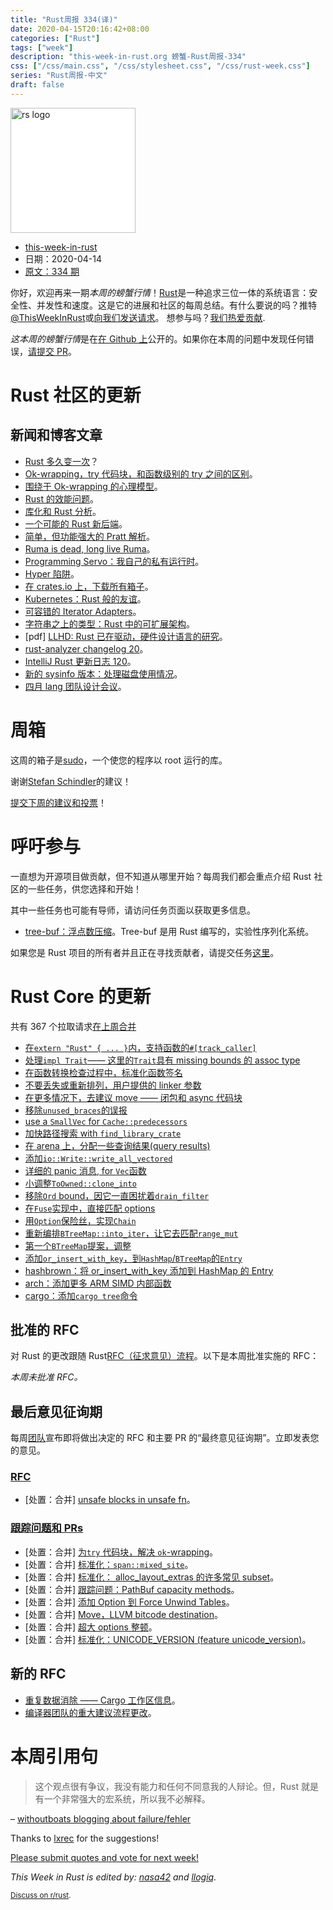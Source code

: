 ```yaml
---
title: "Rust周报 334(译)"
date: 2020-04-15T20:16:42+08:00
categories: ["Rust"]
tags: ["week"]
description: "this-week-in-rust.org 螃蟹-Rust周报-334"
css: ["/css/main.css", "/css/stylesheet.css", "/css/rust-week.css"]
series: "Rust周报-中文"
draft: false
---
```


<img src="https://www.rust-lang.org/static/images/rust-logo-blk.svg" alt="rs logo" class="medium-zoom-image" style="
    width: 200px;
    background: white;
">

- [this-week-in-rust](https://this-week-in-rust.org)
- 日期：2020-04-14
- [原文：334 期](https://this-week-in-rust.org/blog/2020/04/14/this-week-in-rust-334/)

你好，欢迎再来一期*本周的螃蟹行情*！[Rust](http://rust-lang.org)是一种追求三位一体的系统语言：安全性、并发性和速度。这是它的进展和社区的每周总结。有什么要说的吗？推特[@ThisWeekInRust](https://twitter.com/ThisWeekInRust)或[向我们发送请求](https://github.com/cmr/this-week-in-rust)。 想参与吗？[我们热爱贡献](https://github.com/rust-lang/rust/blob/master/CONTRIBUTING.md).

*这本周的螃蟹行情*是在[在 Github 上](https://github.com/cmr/this-week-in-rust)公开的。如果你在本周的问题中发现任何错误，[请提交 PR](https://github.com/cmr/this-week-in-rust/pulls)。

# Rust 社区的更新

## 新闻和博客文章

- [Rust 多久变一次](https://words.steveklabnik.com/how-often-does-rust-change)？
- [Ok-wrapping，try 代码块，和函数级别的 try 之间的区别](https://yaah.dev/try-blocks)。
- [围绕于 Ok-wrapping 的心理模型](https://vorner.github.io/2020/04/09/wrapping-mental-models.html)。
- [Rust 的效能问题](https://boats.gitlab.io/blog/post/the-problem-of-effects/)。
- [库化和 Rust 分析](https://smallcultfollowing.com/babysteps/blog/2020/04/09/libraryification/)。
- [一个可能的 Rust 新后端](https://jason-williams.co.uk/a-possible-new-backend-for-rust)。
- [简单，但功能强大的 Pratt 解析](https://matklad.github.io/2020/04/13/simple-but-powerful-pratt-parsing.html)。
- [Ruma is dead, long live Ruma](https://www.ruma.io/news/ruma-is-dead-long-live-ruma-2020-04-10/)。
- [Programming Servo：我自己的私有运行时](https://medium.com/programming-servo/programming-servo-my-own-private-runtime-8a5ba74c63c8)。
- [Hyper 陷阱](https://vorner.github.io/2020/04/13/hyper-traps.html)。
- [在 crates.io 上，下载所有箱子](https://www.pietroalbini.org/blog/downloading-crates-io/)。
- [Kubernetes：Rust 般的友谊](https://deislabs.io/posts/kubernetes-a-rusty-friendship/)。
- [可容错的 Iterator Adapters](https://blog.yoshuawuyts.com/fallible-iterator-adapters/)。
- [字符串之上的类型：Rust 中的可扩展架构](http://willcrichton.net/notes/types-over-strings/)。
- \[pdf] [LLHD: Rust 已在驱动，硬件设计语言的研究](https://arxiv.org/pdf/2004.03494)。
- [rust-analyzer changelog 20](https://rust-analyzer.github.io/thisweek/2020/04/13/changelog-20.html)。
- [IntelliJ Rust 更新日志 120](https://intellij-rust.github.io/2020/04/13/changelog-120.html)。
- [新的 sysinfo 版本：处理磁盘使用情况](https://blog.guillaume-gomez.fr/articles/2020-04-09+New+sysinfo+release%3A+processes+disk+usage)。
- [四月 lang 团队设计会议](https://blog.rust-lang.org/inside-rust/2020/04/10/lang-team-design-meetings.html)。

# 周箱

这周的箱子是[sudo](https://crates.io/crates/sudo)，一个使您的程序以 root 运行的库。

谢谢[Stefan Schindler](https://users.rust-lang.org/t/crate-of-the-week/2704/751)的建议！

[提交下周的建议和投票][submit_crate]！

[submit_crate]: https://users.rust-lang.org/t/crate-of-the-week/2704

# 呼吁参与

一直想为开源项目做贡献，但不知道从哪里开始？每周我们都会重点介绍 Rust 社区的一些任务，供您选择和开始！

其中一些任务也可能有导师，请访问任务页面以获取更多信息。

- [tree-buf：浮点数压缩](https://github.com/That3Percent/tree-buf/issues/1)。Tree-buf 是用 Rust 编写的，实验性序列化系统。

如果您是 Rust 项目的所有者并且正在寻找贡献者，请提交任务[这里][guidelines]。

[guidelines]: https://users.rust-lang.org/t/twir-call-for-participation/4821

# Rust Core 的更新

共有 367 个拉取请求[在上周合并][merged]

[merged]: https://github.com/search?q=is%3Apr+org%3Arust-lang+is%3Amerged+merged%3A2020-04-06..2020-04-13

- [在`extern "Rust" { ... }`内，支持函数的`#[track_caller]`](https://github.com/rust-lang/rust/pull/70916)
- [处理`impl Trait`—— 这里的`Trait`具有 missing bounds 的 assoc type](https://github.com/rust-lang/rust/pull/69707)
- [在函数转换检查过程中，标准化函数签名](https://github.com/rust-lang/rust/pull/70982)
- [不要丢失或重新排列，用户提供的 linker 参数](https://github.com/rust-lang/rust/pull/70665)
- [在更多情况下，去建议 move —— 闭包和 async 代码块](https://github.com/rust-lang/rust/pull/70906)
- [移除`unused_braces`的误报](https://github.com/rust-lang/rust/pull/70789)
- [use a `SmallVec` for `Cache::predecessors`](https://github.com/rust-lang/rust/pull/70876)
- [加快路径搜索 with `find_library_crate`](https://github.com/rust-lang/rust/pull/70837)
- [在 arena 上，分配一些查询结果(query results)](https://github.com/rust-lang/rust/pull/70161)
- [添加`io::Write::write_all_vectored`](https://github.com/rust-lang/rust/pull/70612)
- [详细的 panic 消息, for `Vec`函数](https://github.com/rust-lang/rust/pull/70573)
- [小调整`ToOwned::clone_into`](https://github.com/rust-lang/rust/pull/70201)
- [移除`Ord` bound，因它一直困扰着`drain_filter`](https://github.com/rust-lang/rust/pull/70843)
- [在`Fuse`实现中，直接匹配 options](https://github.com/rust-lang/rust/pull/70750)
- [用`Option`保险丝，实现`Chain`](https://github.com/rust-lang/rust/pull/70896)
- [重新编排`BTreeMap::into_iter`，让它去匹配`range_mut`](https://github.com/rust-lang/rust/pull/70981)
- [第一个`BTreeMap`提案，调整](https://github.com/rust-lang/rust/pull/70850)
- [添加`or_insert_with_key`，到`HashMap`/`BTreeMap`的`Entry`](https://github.com/rust-lang/rust/pull/70996)
- [hashbrown：将 or_insert_with_key 添加到 HashMap 的 Entry](https://github.com/rust-lang/hashbrown/pull/152)
- [arch：添加更多 ARM SIMD 内部函数](https://github.com/rust-lang/stdarch/pull/792)
- [cargo：添加`cargo tree`命令](https://github.com/rust-lang/cargo/pull/8062)

## 批准的 RFC

对 Rust 的更改跟随 Rust[RFC（征求意见）流程](https://github.com/rust-lang/rfcs#rust-rfcs)。以下是本周批准实施的 RFC：

_本周未批准 RFC。_

## 最后意见征询期

每周[团队](https://www.rust-lang.org/team.html)宣布即将做出决定的 RFC 和主要 PR 的“最终意见征询期”。立即发表您的意见。

### [RFC](https://github.com/rust-lang/rfcs/labels/final-comment-period)

- \[处置：合并] [unsafe blocks in unsafe fn](https://github.com/rust-lang/rfcs/pull/2585)。

### [跟踪问题和 PRs](https://github.com/rust-lang/rust/labels/final-comment-period)

- \[处置：合并] [为`try` 代码块，解决 `ok`-wrapping](https://github.com/rust-lang/rust/issues/70941)。
- \[处置：合并] [标准化：`span::mixed_site`](https://github.com/rust-lang/rust/pull/68716)。
- \[处置：合并] [标准化： alloc_layout_extras 的许多常见 subset](https://github.com/rust-lang/rust/pull/69362)。
- \[处置：合并] [跟踪问题：PathBuf capacity methods](https://github.com/rust-lang/rust/issues/58234)。
- \[处置：合并] [添加 Option 到 Force Unwind Tables](https://github.com/rust-lang/rust/pull/69984)。
- \[处置：合并] [Move，LLVM bitcode destination](https://github.com/rust-lang/rust/pull/70458)。
- \[处置：合并] [超大 options 整顿](https://github.com/rust-lang/rust/pull/70729)。
- \[处置：合并] [标准化：UNICODE_VERSION (feature unicode_version)](https://github.com/rust-lang/rust/pull/71068)。

## 新的 RFC

- [重复数据消除 —— Cargo 工作区信息](https://github.com/rust-lang/rfcs/pull/2906)。
- [编译器团队的重大建议流程更改](https://github.com/rust-lang/rfcs/pull/2904)。

# 本周引用句

> 这个观点很有争议，我没有能力和任何不同意我的人辩论。但，Rust 就是有一个非常强大的宏系统，所以我不必解释。

– [withoutboats blogging about failure/fehler](https://boats.gitlab.io/blog/post/failure-to-fehler)

Thanks to [lxrec](https://users.rust-lang.org/t/twir-quote-of-the-week/328/849) for the suggestions!

[Please submit quotes and vote for next week!](https://users.rust-lang.org/t/twir-quote-of-the-week/328)

_This Week in Rust is edited by: [nasa42](https://github.com/nasa42) and [llogiq](https://github.com/llogiq)._

<small>[Discuss on r/rust](https://www.reddit.com/r/rust/comments/g1fj7p/this_week_in_rust_334/).</small>
